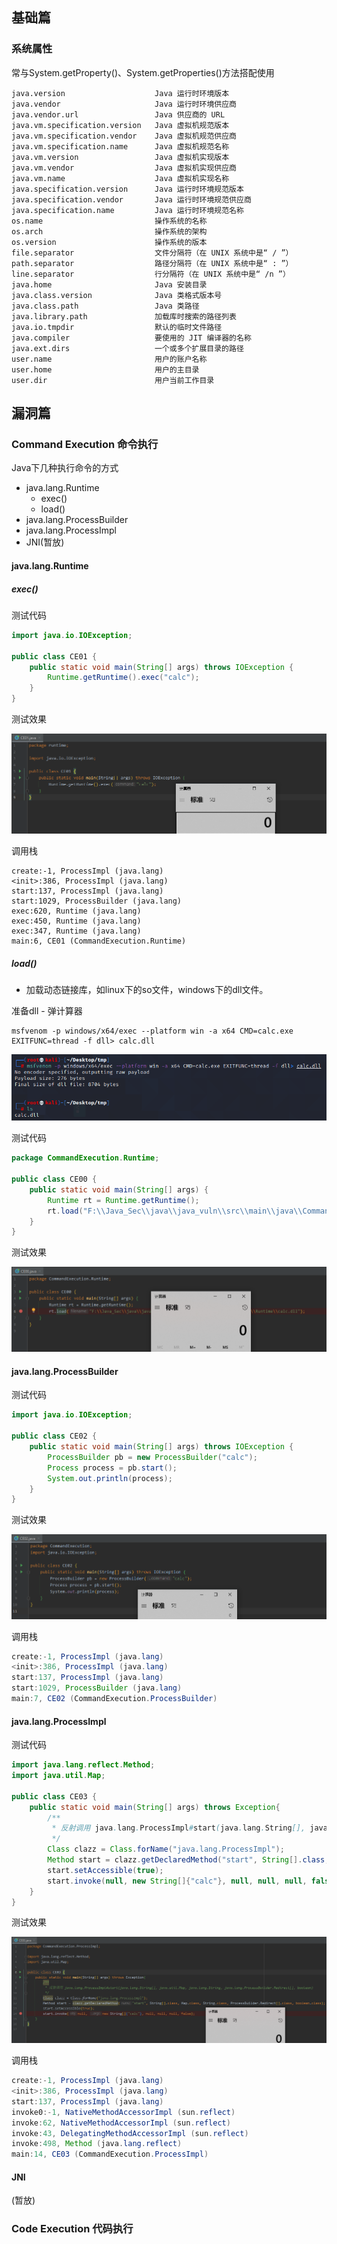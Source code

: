 ## 基础篇
### 系统属性

常与System.getProperty()、System.getProperties()方法搭配使用

```
java.version                    Java 运行时环境版本
java.vendor                     Java 运行时环境供应商
java.vendor.url                 Java 供应商的 URL
java.vm.specification.version   Java 虚拟机规范版本
java.vm.specification.vendor    Java 虚拟机规范供应商
java.vm.specification.name      Java 虚拟机规范名称
java.vm.version                 Java 虚拟机实现版本
java.vm.vendor                  Java 虚拟机实现供应商
java.vm.name                    Java 虚拟机实现名称
java.specification.version      Java 运行时环境规范版本
java.specification.vendor       Java 运行时环境规范供应商
java.specification.name         Java 运行时环境规范名称
os.name                         操作系统的名称
os.arch                         操作系统的架构
os.version                      操作系统的版本
file.separator                  文件分隔符（在 UNIX 系统中是“ / ”）
path.separator                  路径分隔符（在 UNIX 系统中是“ : ”）
line.separator                  行分隔符（在 UNIX 系统中是“ /n ”）
java.home                       Java 安装目录
java.class.version              Java 类格式版本号
java.class.path                 Java 类路径
java.library.path               加载库时搜索的路径列表
java.io.tmpdir                  默认的临时文件路径
java.compiler                   要使用的 JIT 编译器的名称
java.ext.dirs                   一个或多个扩展目录的路径
user.name                       用户的账户名称
user.home                       用户的主目录
user.dir                        用户当前工作目录
```

## 漏洞篇

### Command Execution 命令执行

Java下几种执行命令的方式

- java.lang.Runtime
  - exec()
  - load()
- java.lang.ProcessBuilder
- java.lang.ProcessImpl
- JNI(暂放)

#### java.lang.Runtime

##### exec()

测试代码

```java
import java.io.IOException;

public class CE01 {
    public static void main(String[] args) throws IOException {
        Runtime.getRuntime().exec("calc");
    }
}
```

测试效果

![image-20220119163614488](command%20execution.assets/image-20220119163614488.png)

调用栈

```
create:-1, ProcessImpl (java.lang)
<init>:386, ProcessImpl (java.lang)
start:137, ProcessImpl (java.lang)
start:1029, ProcessBuilder (java.lang)
exec:620, Runtime (java.lang)
exec:450, Runtime (java.lang)
exec:347, Runtime (java.lang)
main:6, CE01 (CommandExecution.Runtime)
```



##### load()

- 加载动态链接库，如linux下的so文件，windows下的dll文件。

准备dll - 弹计算器

```
msfvenom -p windows/x64/exec --platform win -a x64 CMD=calc.exe EXITFUNC=thread -f dll> calc.dll
```

![image-20211108002026565](command%20execution.assets/image-20211108002026565.png)

测试代码

```java
package CommandExecution.Runtime;

public class CE00 {
    public static void main(String[] args) {
        Runtime rt = Runtime.getRuntime();
        rt.load("F:\\Java_Sec\\java\\java_vuln\\src\\main\\java\\CommandExecution\\Runtime\\calc.dll");
    }
}
```

测试效果

![image-20220120170955546](command%20execution.assets/image-20220120170955546.png)

#### java.lang.ProcessBuilder

测试代码

```java
import java.io.IOException;

public class CE02 {
    public static void main(String[] args) throws IOException {
        ProcessBuilder pb = new ProcessBuilder("calc");
        Process process = pb.start();
        System.out.println(process);
    }
}
```

测试效果

![image-20220119164953772](command%20execution.assets/image-20220119164953772.png)

调用栈

```java
create:-1, ProcessImpl (java.lang)
<init>:386, ProcessImpl (java.lang)
start:137, ProcessImpl (java.lang)
start:1029, ProcessBuilder (java.lang)
main:7, CE02 (CommandExecution.ProcessBuilder)
```

#### java.lang.ProcessImpl

测试代码

```java
import java.lang.reflect.Method;
import java.util.Map;

public class CE03 {
    public static void main(String[] args) throws Exception{
        /**
         * 反射调用 java.lang.ProcessImpl#start(java.lang.String[], java.util.Map, java.lang.String, java.lang.ProcessBuilder.Redirect[], boolean)
         */
        Class clazz = Class.forName("java.lang.ProcessImpl");
        Method start = clazz.getDeclaredMethod("start", String[].class, Map.class, String.class, ProcessBuilder.Redirect[].class, boolean.class);
        start.setAccessible(true);
        start.invoke(null, new String[]{"calc"}, null, null, null, false);
    }
}
```

测试效果

![image-20220120171337998](command%20execution.assets/image-20220120171337998.png)



调用栈

```java
create:-1, ProcessImpl (java.lang)
<init>:386, ProcessImpl (java.lang)
start:137, ProcessImpl (java.lang)
invoke0:-1, NativeMethodAccessorImpl (sun.reflect)
invoke:62, NativeMethodAccessorImpl (sun.reflect)
invoke:43, DelegatingMethodAccessorImpl (sun.reflect)
invoke:498, Method (java.lang.reflect)
main:14, CE03 (CommandExecution.ProcessImpl)
```

#### JNI
(暂放)

### Code Execution 代码执行




